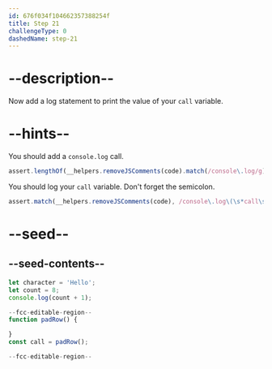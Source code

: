 ```yaml
---
id: 676f034f104662357388254f
title: Step 21
challengeType: 0
dashedName: step-21
---
```


# --description--

Now add a log statement to print the value of your `call` variable.

# --hints--


You should add a `console.log` call.

```js
assert.lengthOf(__helpers.removeJSComments(code).match(/console\.log/g), 2)
```

You should log your `call` variable. Don't forget the semicolon.

```js
assert.match(__helpers.removeJSComments(code), /console\.log\(\s*call\s*\);/);
```

# --seed--

## --seed-contents--

```js
let character = 'Hello';
let count = 8;
console.log(count + 1);

--fcc-editable-region--
function padRow() {

}
const call = padRow();

--fcc-editable-region--
```
